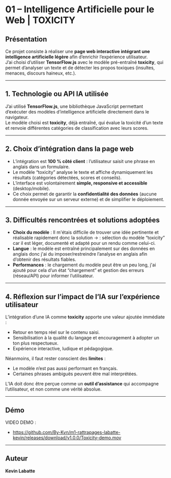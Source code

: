 # 01 – Intelligence Artificielle pour le Web  | TOXICITY

## Présentation  
Ce projet consiste à réaliser une **page web interactive intégrant une intelligence artificielle légère** afin d’enrichir l’expérience utilisateur.  
J’ai choisi d’utiliser **TensorFlow.js** avec le modèle pré-entraîné **toxicity**, qui permet d’analyser un texte et de détecter les propos toxiques (insultes, menaces, discours haineux, etc.).  

---

## 1. Technologie ou API IA utilisée  
J’ai utilisé **TensorFlow.js**, une bibliothèque JavaScript permettant d’exécuter des modèles d’intelligence artificielle directement dans le navigateur.  
Le modèle choisi est **toxicity**, déjà entraîné, qui évalue la toxicité d’un texte et renvoie différentes catégories de classification avec leurs scores.  

---

## 2. Choix d’intégration dans la page web  
- L’intégration est **100 % côté client** : l’utilisateur saisit une phrase en anglais dans un formulaire.  
- Le modèle “toxicity” analyse le texte et affiche dynamiquement les résultats (catégories détectées, scores et conseils).  
- L’interface est volontairement **simple, responsive et accessible** (desktop/mobile).  
- Ce choix permet de garantir la **confidentialité des données** (aucune donnée envoyée sur un serveur externe) et de simplifier le déploiement.  

---

## 3. Difficultés rencontrées et solutions adoptées  
- **Choix du modèle** : Il m'étais difficile de trouver une idée pertinente et réalisable rapidement donc la solution -> : sélection du modèle “toxicity” car il est léger, documenté et adapté pour un rendu comme celui-ci.  
- **Langue** : le modèle est entraîné principalement sur des données en anglais donc j'ai du imposer/restreindre l’analyse en anglais afin d’obtenir des résultats fiables.  
- **Performances** : le chargement du modèle peut être un peu long, j'ai ajouté pour cela d’un état “chargement” et gestion des erreurs (réseau/API) pour informer l’utilisateur.  

---

## 4. Réflexion sur l’impact de l’IA sur l’expérience utilisateur  
L’intégration d’une IA comme **toxicity** apporte une valeur ajoutée immédiate :  
- Retour en temps réel sur le contenu saisi.  
- Sensibilisation à la qualité du langage et encouragement à adopter un ton plus respectueux.  
- Expérience interactive, ludique et pédagogique.  

Néanmoins, il faut rester conscient des **limites** :  
- Le modèle n’est pas aussi performant en français.  
- Certaines phrases ambiguës peuvent être mal interprétées.  

L’IA doit donc être perçue comme un **outil d’assistance** qui accompagne l’utilisateur, et non comme une vérité absolue.  

---

## Démo  
VIDEO DEMO : 
- https://github.com/By-Kvn/m1-rattrapages-labatte-kevin/releases/download/v1.0.0/Toxicity-demo.mov
  

---

## Auteur  
**Kevin Labatte**  
